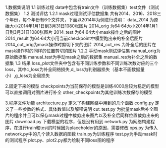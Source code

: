 1.数据集说明
1.1 训练过程
data中包含有train文件（训练数据集）test文件（测试数据集）
1.2 测试评估
1.2.1 mask过程测试评估数据集
共有2014、2016、2018三个年份，每个年份有6个文件夹，下面以2014年为例进行说明：
data_2014 为原始大小2014年1月1日到3月31日1080张图片
2014_orig 为64·64大小2014年1月1日到3月31日1080张图片
2014_test 为64·64大小mask操作之后的图片
2014_result 为64·64大小用当前checkpoint中模型跑出来的补全后图片
2014_cut_orig为mask操作时剪切下来的图片
2014_cut_res 为补全后的图片在mask操作时的同样的位置剪切的图片
1.2.2 手动mask测试评估集
manual_orig为原始数据集
manual_test为手动mask之后的数据集
manual_res为补全之后的数据集
1.3 结果
loss_plot文件夹中包含有不同训练参数和不同训练次数对应的三个loss，其中c_loss为补全网络损失,d_loss为判别器损失（基本不画数据量小）,g_loss为全局损失

2.固定下来的模型
checkpoints为当前保存的模型是训练4000后较为稳定的模型可以直接调用对图片进行补全
other_checkpoints为其他训练次数保存的模型

3.程序文件功能
architecture.py 定义了构建网络中用到的几个函数
config.py 定义了一些参数的格式、具体数值以及解释说明
cut_test.py 为批量mask后补全图片的程序并且可以保存mask过程中裁剪出来图片以及补全后同样位置裁剪出来的图片
download.py 下载模型的程序，但是没有用到
network.py 为网络构建程序，在进行train和test的时候因为placeholder的原因，需要修改
ops.py 为传入network.py中的几个读入数据的函数
train.py为训练程序
test.py为手动mask时的测试程序
plot.py、plot2.py都为绘制不同loss图的程序
